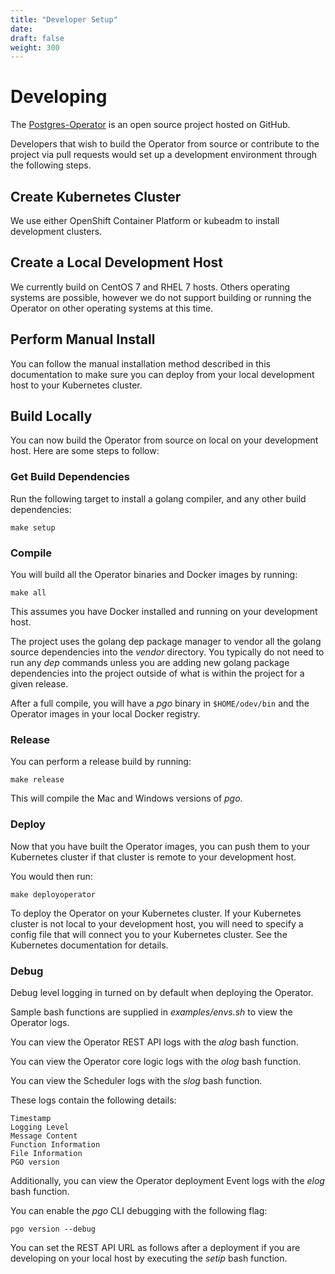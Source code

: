 ```yaml
---
title: "Developer Setup"
date:
draft: false
weight: 300
---
```


# Developing

The [Postgres-Operator](https://github.com/crunchydata/postgres-operator) is an open source project hosted on GitHub.

Developers that wish to build the Operator from source or contribute to the project via pull requests would set up a development environment through the following steps.

## Create Kubernetes Cluster
We use either OpenShift Container Platform or kubeadm to install development clusters.

## Create a Local Development Host

We currently build on CentOS 7 and RHEL 7 hosts. Others operating systems
are possible, however we do not support building or running the Operator 
on other operating systems at this time.

## Perform Manual Install

You can follow the manual installation method described in this documentation to make sure you can deploy from your local development host to your Kubernetes cluster.

## Build Locally

You can now build the Operator from source on local on your development host.  Here are some steps to follow:

### Get Build Dependencies

Run the following target to install a golang compiler, and any other build dependencies:

    make setup

### Compile

You will build all the Operator binaries and Docker images by running:

    make all

This assumes you have Docker installed and running on your development host.

The project uses the golang dep package manager to vendor all the golang source dependencies into the *vendor* directory.  You typically do not need to run any *dep* commands unless you are adding new golang package dependencies into the project outside of what is within the project for a given release.

After a full compile, you will have a *pgo* binary in `$HOME/odev/bin` and the Operator images in your local Docker registry.

### Release
You can perform a release build by running:

    make release

This will compile the Mac and Windows versions of *pgo*.


### Deploy

Now that you have built the Operator images, you can push them to your Kubernetes cluster if that cluster is remote to your development host.

You would then run:

    make deployoperator

To deploy the Operator on your Kubernetes cluster.  If your Kubernetes cluster is not local to your development host, you will need to specify a config file that will connect you to your Kubernetes cluster. See the Kubernetes documentation for details.


### Debug

Debug level logging in turned on by default when deploying the Operator.

Sample bash functions are supplied in *examples/envs.sh* to view
the Operator logs.

You can view the Operator REST API logs with the *alog* bash function.

You can view the Operator core logic logs with the *olog* bash function.

You can view the Scheduler logs with the *slog* bash function.

These logs contain the following details:

	Timestamp
	Logging Level
	Message Content
	Function Information
	File Information
	PGO version

Additionally, you can view the Operator deployment Event logs with the *elog* bash function.

You can enable the *pgo* CLI debugging with the following flag:

    pgo version --debug

You can set the REST API URL as follows after a deployment if you are
developing on your local host by executing the *setip* bash function.
